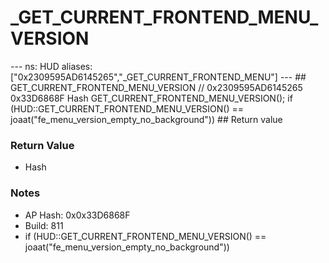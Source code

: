 # _GET_CURRENT_FRONTEND_MENU_VERSION

--- ns: HUD aliases: ["0x2309595AD6145265","_GET_CURRENT_FRONTEND_MENU"] --- ## GET_CURRENT_FRONTEND_MENU_VERSION  // 0x2309595AD6145265 0x33D6868F Hash GET_CURRENT_FRONTEND_MENU_VERSION();  if (HUD::GET_CURRENT_FRONTEND_MENU_VERSION() == joaat("fe_menu_version_empty_no_background"))  ## Return value

### Return Value
* Hash

### Notes
* AP Hash: 0x0x33D6868F
* Build: 811
* if (HUD::GET_CURRENT_FRONTEND_MENU_VERSION() == joaat("fe_menu_version_empty_no_background"))

